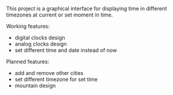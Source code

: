 This project is a graphical interface for displaying time in different timezones at current or set moment in time.  
  
Working features:  
- digital clocks design  
- analog clocks design  
- set different time and date instead of now  

Planned features:  
- add and remove other cities  
- set different timezone for set time  
- mountain design  